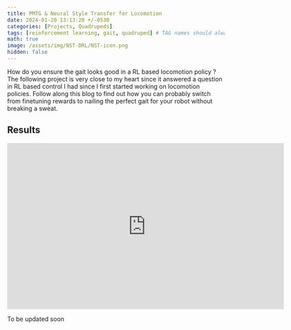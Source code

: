 ```yaml
---
title: PMTG & Neural Style Transfer for Locomotion
date: 2024-01-20 13:13:20 +/-0530
categories: [Projects, Quadrupeds]
tags: [reinforcement learning, gait, quadruped] # TAG names should always be lowercase
math: true
image: /assets/img/NST-DRL/NST-icon.png
hidden: false
---
```


How do you ensure the gait looks good in a RL based locomotion policy ?
The following project is very close to my heart since it answered a question in RL based control I had since I first started working on locomotion policies. Follow along this blog to find out how you can probably switch from finetuning rewards to nailing the perfect gait for your robot without breaking a sweat.

<!-- ![Image1](/assets/img/LIDAR-DRL/lidar_student.png){: .shadow} -->

## Results

<iframe width="640" height="385" src="https://youtube.com/embed/c8puGsdpP4I" frameborder="0" allowfullscreen></iframe>

<!-- TODO Add Stair Climbing Video as well -->

<!-- > **Note:** Detailed results and video clips can be found in the [Results](#results) section below. -->

To be updated soon
